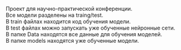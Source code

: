 Проект для научно-практической конференции.<br/>
Все модели разделены на traing/test.<br/>
В train файлах находится код обучения модели.<br/>
В test файлах можно запускать уже обученные нейронные сети. <br/>
В папке Data находятся все данные для обучения моделей. <br/>
В папке models находятся уже обученные модели.

